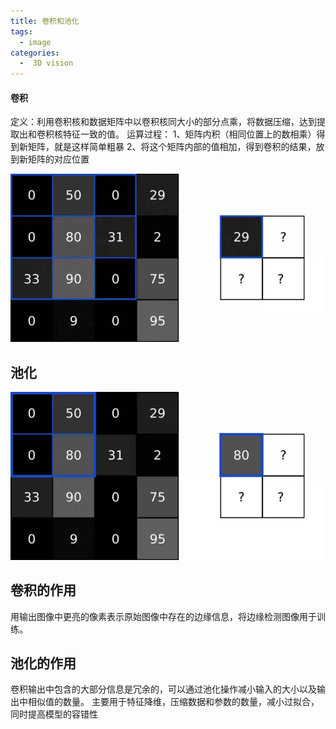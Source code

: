 ```yaml
---
title: 卷积和池化
tags:
  - image
categories:
  -  3D vision
---
```


#### 卷积
定义：利用卷积核和数据矩阵中以卷积核同大小的部分点乘，将数据压缩，达到提取出和卷积核特征一致的值。
运算过程：
1、矩阵内积（相同位置上的数相乘）得到新矩阵，就是这样简单粗暴
2、将这个矩阵内部的值相加，得到卷积的结果，放到新矩阵的对应位置

![conv](./image/conv_and_pool/conv.png)

## 池化

![pool](./image/conv_and_pool/pool.png)
## 卷积的作用
用输出图像中更亮的像素表示原始图像中存在的边缘信息，将边缘检测图像用于训练。

## 池化的作用
卷积输出中包含的大部分信息是冗余的，可以通过池化操作减小输入的大小以及输出中相似值的数量。
主要用于特征降维，压缩数据和参数的数量，减小过拟合，同时提高模型的容错性

